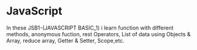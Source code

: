 # JavaScript

In these JSB1-(JAVASCRIPT BASIC_1) i learn function with different methods, anonymous fuction, rest Operators, List of data using Objects & Array, reduce array, Getter & Setter, Scope,etc.
